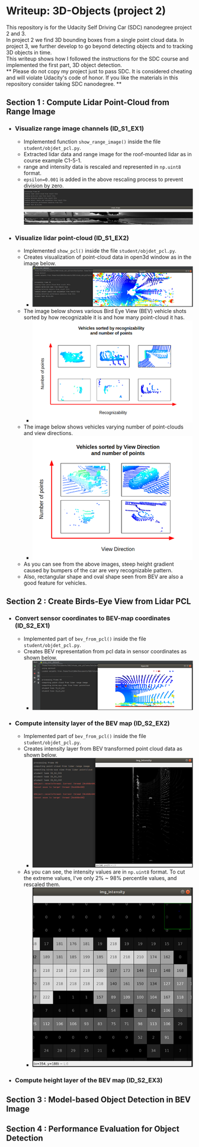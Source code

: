 # Writeup: 3D-Objects (project 2)

This repository is for the Udacity Self Driving Car (SDC) nanodegree project 2 and 3.  
In project 2 we find 3D bounding boxes from a single point cloud data. In project 3, we further develop to go beyond detecting objects and to tracking 3D objects in time.  
This writeup shows how I followed the instructions for the SDC course and implemented the first part, 3D object detection.  
** Please do not copy my project just to pass SDC. It is considered cheating and will violate Udacity's code of honor. If you like the materials in this repository consider taking SDC nanodegree. **

## Section 1 : Compute Lidar Point-Cloud from Range Image
* ### Visualize range image channels (ID_S1_EX1)
  * Implemented function `show_range_image()` inside the file `student/objdet_pcl.py`.
  * Extracted lidar data and range image for the roof-mounted lidar as in course example C1-5-1.
  * range and intensity data is rescaled and represented in `np.uint8` format.
  * `epsilon=0.001` is added in the above rescaling process to prevent division by zero.  
  ![range image](/img/s1_ex1_range_img.png)
* ### Visualize lidar point-cloud (ID_S1_EX2)
  * Implemented `show_pcl()` inside the file `student/objdet_pcl.py`.
  * Creates visualization of point-cloud data in open3d window as in the image below.
    * ![pcl visualization](/img/s1_ex2_run.png)
  * The image below shows various Bird Eye View (BEV) vehicle shots sorted by how recognizable it is and how many point-cloud it has.
    * ![various vehicles](/img/s1_ex2_vehicles.png)
  * The image below shows vehicles varying number of point-clouds and view directions.
    * ![various vehicles2](/img/s1_ex2_vehicles2.png)
  * As you can see from the above images, steep height gradient caused by bumpers of the car are very recognizable pattern.  
  * Also, rectangular shape and oval shape seen from BEV are also a good feature for vehicles.
  
## Section 2 : Create Birds-Eye View from Lidar PCL 
  * ### Convert sensor coordinates to BEV-map coordinates (ID_S2_EX1)
    * Implemented part of `bev_from_pcl()` inside the file `student/objdet_pcl.py`.
    * Creates BEV representation from pcl data in sensor coordinates as shown below.
      * ![sensor2bev coordinate transform](/img/s2_e1_run.png)
  * ### Compute intensity layer of the BEV map (ID_S2_EX2)
    * Implemented part of `bev_from_pcl()` inside the file `student/objdet_pcl.py`.
    * Creates intensity layer from BEV transformed point cloud data as shown below.
      * ![intensity layer](/img/s2_ex2_run.png)
    * As you can see, the intensity values are in `np.uint8` format. To cut the extreme values, I've only 2% ~ 98% percentile values, and rescaled them.
      * ![intensity in u8](/img/s2_ex2_u8.png)
  * ### Compute height layer of the BEV map (ID_S2_EX3)
  

## Section 3 : Model-based Object Detection in BEV Image


## Section 4 : Performance Evaluation for Object Detection


